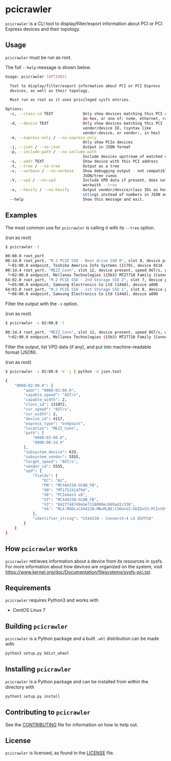 # pcicrawler
`pcicrawler` is a CLI tool to display/filter/export information about PCI or PCI
Express devices and their topology.

## Usage
`pcicrawler` must be run as root.

The full `--help` message is shown below.
```bash
Usage: pcicrawler [OPTIONS]

  Tool to display/filter/export information about PCI or PCI Express
  devices, as well as their topology.

  Must run as root as it uses privileged sysfs entries.

Options:
  -c, --class-id TEXT             Only show devices matching this PCI class ID
                                  in hex, or one of: nvme, ethernet, raid, gpu
  -d, --device TEXT               Only show devices matching this PCI
                                  vendor/device ID, (syntax like
                                  vendor:device, or vendor:, in hex)
  -e, --express-only / --no-express-only
                                  Only show PCIe devices
  -j, --json / --no-json          Output in JSON format
  -p, --include-path / --no-include-path
                                  Include devices upstream of matched devices
  -s, --addr TEXT                 Show device with this PCI address
  -t, --tree / --no-tree          Output as a tree
  -v, --verbose / --no-verbose    Show debugging output - not compatible with
                                  JSON/tree views
  -V, --vpd / --no-vpd            Include VPD data if present, does not
                                  workwith --tree
  -x, --hexify / --no-hexify      Output vendor/device/class IDs as hex
                                  strings instead of numbers in JSON output
  --help                          Show this message and exit.
```

## Examples
The most common use for `pcicrawler` is calling it with its `--tree` option.

(run as root)
```bash
$ pcicrawler -t
```
```bash
00:00.0 root_port
00:1d.0 root_port, "M.2 PCIE SSD - Boot drive SSD 0", slot 8, device present, speed 8GT/s, width x4
 └─01:00.0 endpoint, Toshiba America Info Systems (1179), device 0116
00:1d.4 root_port, "MEZZ_Conn", slot 12, device present, speed 8GT/s, width x2
 └─02:00.0 endpoint, Mellanox Technologies (15b3) MT27710 Family [ConnectX-4 Lx] (1015)
64:02.0 root_port, "M.2 PCIE SSD - 2nd Storage SSD 2", slot 7, device present, speed 8GT/s, width x4
 └─65:00.0 endpoint, Samsung Electronics Co Ltd (144d), device a808
64:03.0 root_port, "M.2 PCIE SSD - 1st Storage SSD 1", slot 8, device present, speed 8GT/s, width x4
 └─66:00.0 endpoint, Samsung Electronics Co Ltd (144d), device a808
```

Filter the output with the `-s` option.

(run as root)
```bash
$ pcicrawler -s 02:00.0 -t
```
```bash
00:1d.4 root_port, "MEZZ_Conn", slot 12, device present, speed 8GT/s, width x2
 └─02:00.0 endpoint, Mellanox Technologies (15b3) MT27710 Family [ConnectX-4 Lx] (1015)
```

Filter the output, list VPD data (if any), and put into machine-readable format (JSON).

(run as root)
```bash
$ pcicrawler -s 02:00.0 -V -j | python -m json.tool
```
```bash
{
    "0000:02:00.0": {
        "addr": "0000:02:00.0",
        "capable_speed": "8GT/s",
        "capable_width": 2,
        "class_id": 131072,
        "cur_speed": "8GT/s",
        "cur_width": 2,
        "device_id": 4117,
        "express_type": "endpoint",
        "location": "MEZZ_Conn",
        "path": [
            "0000:02:00.0",
            "0000:00:1d.4"
        ],
        "subsystem_device": 633,
        "subsystem_vendor": 5555,
        "target_speed": "8GT/s",
        "vendor_id": 5555,
        "vpd": {
            "fields": {
                "EC": "A2",
                "PN": "MCX4431N-GCAN_FB",
                "SN": "MT1751X14794",
                "V0": "PCIeGen3 x8",
                "V2": "MCX4431N-GCAN_FB",
                "V3": "8427f48749ebe7118000ec0d9ad2c336",
                "VA": "MLX:MODL=CX4431N:MN=MLNX:CSKU=V2:UUID=V3:PCI=V0"
            },
            "identifier_string": "CX4431N - ConnectX-4 LX QSFP28"
        }
    }
}
```

## How `pcicrawler` works
`pcicrawler` retrieves information about a device from its resources in sysfs. For
more information about how devices are organized on the system, visit
https://www.kernel.org/doc/Documentation/filesystems/sysfs-pci.txt.

## Requirements
`pcicrawler` requires Python3 and works with
* CentOS Linux 7

## Building `pcicrawler`
`pcicrawler` is a Python package and a built `.whl` distribution can be made with
```bash
python3 setup.py bdist_wheel
```

## Installing `pcicrawler`
`pcicrawler` is a Python package and can be installed from within the directory with
```bash
python3 setup.py install
```

## Contributing to `pcicrawler`
See the [CONTRIBUTING](CONTRIBUTING.md) file for information on how to help out.

## License
`pcicrawler` is <YOUR LICENSE HERE> licensed, as found in the [LICENSE](LICENSE) file.
